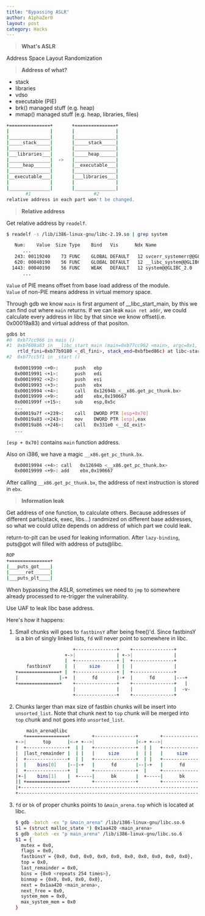 ```yaml
---
title: "Bypassing ASLR"
author: A1phaZer0
layout: post
category: Hacks
---
```


> **What's ASLR**

Address Space Layout Randomization   

> **Address of what?**

* stack
* libraries
* vdso
* executable (PIE)
* brk() managed stuff (e.g. heap)
* mmap() managed stuff (e.g. heap, libraries, files)

<!--more-->

```bash
+===============+       +===============+
|               |       |               |
|_______________|       |_______________|
|_____stack_____|       |_____stack_____|
|_______________|       |_______________|
|___libraries___|       |_____heap______|
|_______________|  ->   |_______________|
|_____heap______|       |__executable___|
|_______________|       |_______________|
|__executable___|       |___libraries___|
|               |       |               |
|_______________|       |_______________|
       #1                       #2
relative address in each part won't be changed.
```

> **Relative address**

Get relative address by `readelf`.
```bash
$ readelf -s /lib/i386-linux-gnu/libc-2.19.so | grep system

   Num:    Value  Size Type    Bind   Vis      Ndx Name
      ...
   243: 00119240    73 FUNC    GLOBAL DEFAULT   12 svcerr_systemerr@@GLIBC_2.0
   620: 00040190    56 FUNC    GLOBAL DEFAULT   12 __libc_system@@GLIBC_PRIVATE
  1443: 00040190    56 FUNC    WEAK   DEFAULT   12 system@@GLIBC_2.0 
      ...
```
`Value` of PIE means offset from base load address of the module.  
`Value` of non-PIE means address in virtual memory space.  

Through gdb we know `main` is first argument of  __libc_start_main, by this we can find out where `main` returns. If we can leak `main ret addr`, we could calculate every address in libc by that since we know offset(i.e. 0x00019a83) and virtual address of that positon.  
```bash
gdb$ bt
#0  0xb77cc966 in main ()
#1  0xb7608a83 in __libc_start_main (main=0xb77cc962 <main>, argc=0x1, argv=0xbfbed874, init=0xb77cc9a0 <__libc_csu_init>, fini=0xb77cca10 <__libc_csu_fini>, 
    rtld_fini=0xb77b9180 <_dl_fini>, stack_end=0xbfbed86c) at libc-start.c:287
#2  0xb77cc5f1 in _start ()
```
```bash
   0x00019990 <+0>:      push   ebp
   0x00019991 <+1>:      push   edi
   0x00019992 <+2>:      push   esi
   0x00019993 <+3>:      push   ebx
   0x00019994 <+4>:      call   0x12694b <__x86.get_pc_thunk.bx>
   0x00019999 <+9>:      add    ebx,0x190667
   0x0001999f <+15>:     sub    esp,0x5c
   ...
   0x00019a7f <+239>:    call   DWORD PTR [esp+0x70]
   0x00019a83 <+243>:    mov    DWORD PTR [esp],eax
   0x00019a86 <+246>:    call   0x331e0 <__GI_exit>
   ...
```
`[esp + 0x70]` contains `main` function address.  

Also on i386, we have a magic `__x86.get_pc_thunk.bx`.
```bash
   0x00019994 <+4>:	call   0x12694b <__x86.get_pc_thunk.bx>
   0x00019999 <+9>:	add    ebx,0x190667
```
After calling `__x86.get_pc_thunk.bx`, the address of next instruction is stored in `ebx`.  

> **Information leak**

Get address of one function, to calculate others. Because addresses of different parts(stack, exec, libs...) randmized on different base addresses, so what we could utlize depends on address of which part we could leak.  

return-to-plt can be used for leaking information. After `lazy-binding`, puts@got will filled with address of puts@libc.
```bash
ROP
+===============+
|___puts_got____|
|______ret______|
|___puts_plt____|
```
When bypassing the ASLR, sometimes we need to `jmp` to somewhere already processed to re-trigger the vulnerability.  

Use UAF to leak libc base address.

Here's how it happens:

1. Small chunks will goes to `fastbinsY` after being free()'d. Since fastbinsY is a bin of singly linked lists, `fd` will never point to somewhere in libc.
	```bash
	                     +---------------+    +---------------+
	                  +->|               | +->|               |
	                  |  +---------------+ |  +---------------+
	    fastbinsY     |  |     size      | |  |               |
	+===============+ |  +---------------+ |  +---------------+
	|               |-+  |      fd       |-+  |      fd       |---+
	+===============+    +---------------+    +---------------+   |
	                     |               |    |               |  -v-
	                     +---------------+    +---------------+
	```
2. Chunks larger than max size of fastbin chunks will be insert into `unsorted_list`. Note that chunk next to `top` chunk will be merged into `top` chunk and not goes into `unsorted_list`.
	```bash
	    main_arena@libc
	   +===============+        +---------------+        +---------------+
	+->|      top      |<-+ +-->|               |<-+ +-->|               |<-+
	|  +---------------+  | |   +---------------+  | |   +---------------+  |
	|  |last_remainder |  | |   |     size      |  | |   |     size      |  |
	|  +---------------+  | |   +---------------+  | |   +---------------+  |
	|  |    bins[0]    |--|-+   |      fd       |--|-+   |      fd       |--|-+
	|  +---------------+  |     +---------------+  |     +---------------+  | |
	|+-|    bins[1]    |  +-----|      bk       |  +-----|      bk       |  | |
	|| +===============+        +---------------+        +---------------+  | |
	|+----------------------------------------------------------------------+ |
	+-------------------------------------------------------------------------+
	```
3. `fd` or `bk` of proper chunks points to `&main_arena.top` which is located at libc.
	```bash
	$ gdb -batch -ex "p &main_arena" /lib/i386-linux-gnu/libc.so.6 
	$1 = (struct malloc_state *) 0x1aa420 <main_arena>
	$ gdb -batch -ex "p main_arena" /lib/i386-linux-gnu/libc.so.6 
	$1 = {
	  mutex = 0x0, 
	  flags = 0x0, 
	  fastbinsY = {0x0, 0x0, 0x0, 0x0, 0x0, 0x0, 0x0, 0x0, 0x0, 0x0}, 
	  top = 0x0, 
	  last_remainder = 0x0, 
	  bins = {0x0 <repeats 254 times>}, 
	  binmap = {0x0, 0x0, 0x0, 0x0}, 
	  next = 0x1aa420 <main_arena>, 
	  next_free = 0x0, 
	  system_mem = 0x0, 
	  max_system_mem = 0x0
	}
	```
